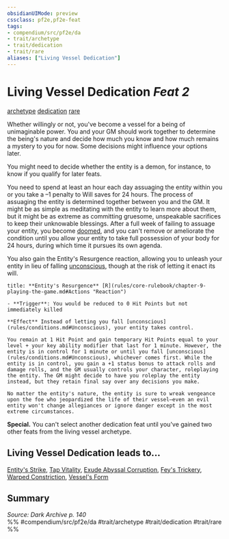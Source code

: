 ```yaml
---
obsidianUIMode: preview
cssclass: pf2e,pf2e-feat
tags:
- compendium/src/pf2e/da
- trait/archetype
- trait/dedication
- trait/rare
aliases: ["Living Vessel Dedication"]
---
```

# Living Vessel Dedication  *Feat 2*  
[archetype](archetype.md "Archetype Feat Trait")  [dedication](dedication.md "Dedication Feat Trait")  [rare](rare.md "Rare Rarity Trait")  


Whether willingly or not, you've become a vessel for a being of unimaginable power. You and your GM should work together to determine the being's nature and decide how much you know and how much remains a mystery to you for now. Some decisions might influence your options later.

You might need to decide whether the entity is a demon, for instance, to know if you qualify for later feats.

You need to spend at least an hour each day assuaging the entity within you or you take a –1 penalty to Will saves for 24 hours. The process of assuaging the entity is determined together between you and the GM. It might be as simple as meditating with the entity to learn more about them, but it might be as extreme as committing gruesome, unspeakable sacrifices to keep their unknowable blessings. After a full week of failing to assuage your entity, you become [doomed](conditions.md#Doomed), and you can't remove or ameliorate the condition until you allow your entity to take full possession of your body for 24 hours, during which time it pursues its own agenda.

You also gain the Entity's Resurgence reaction, allowing you to unleash your entity in lieu of falling [unconscious](conditions.md#Unconscious), though at the risk of letting it enact its will.

```ad-embed-ability
title: **Entity's Resurgence** [R](rules/core-rulebook/chapter-9-playing-the-game.md#Actions "Reaction")

- **Trigger**: You would be reduced to 0 Hit Points but not immediately killed

**Effect** Instead of letting you fall [unconscious](rules/conditions.md#Unconscious), your entity takes control.

You remain at 1 Hit Point and gain temporary Hit Points equal to your level + your key ability modifier that last for 1 minute. However, the entity is in control for 1 minute or until you fall [unconscious](rules/conditions.md#Unconscious), whichever comes first. While the entity is in control, you gain a +1 status bonus to attack rolls and damage rolls, and the GM usually controls your character, roleplaying the entity. The GM might decide to have you roleplay the entity instead, but they retain final say over any decisions you make.

No matter the entity's nature, the entity is sure to wreak vengeance upon the foe who jeopardized the life of their vessel—even an evil entity won't change allegiances or ignore danger except in the most extreme circumstances.
```

**Special.** You can't select another dedication feat until you've gained two other feats from the living vessel archetype.

## Living Vessel Dedication leads to...

[Entity's Strike](entitys-strike-da.md), [Tap Vitality](tap-vitality-da.md), [Exude Abyssal Corruption](exude-abyssal-corruption-da.md), [Fey's Trickery](feys-trickery-da.md), [Warped Constriction](warped-constriction-da.md), [Vessel's Form](vessels-form-da.md)

## Summary

*Source: Dark Archive p. 140*  
%% #compendium/src/pf2e/da #trait/archetype #trait/dedication #trait/rare %%